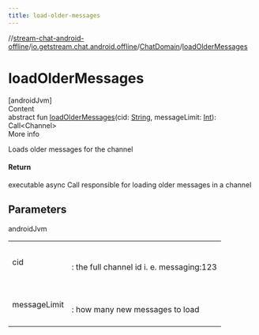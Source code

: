 ```yaml
---
title: load-older-messages
---
```

//[stream-chat-android-offline](../../../index.md)/[io.getstream.chat.android.offline](../index.md)/[ChatDomain](index.md)/[loadOlderMessages](loadOlderMessages.md)



# loadOlderMessages  
[androidJvm]  
Content  
abstract fun [loadOlderMessages](loadOlderMessages.md)(cid: [String](https://kotlinlang.org/api/latest/jvm/stdlib/kotlin/-string/index.html), messageLimit: [Int](https://kotlinlang.org/api/latest/jvm/stdlib/kotlin/-int/index.html)): Call&lt;Channel&gt;  
More info  


Loads older messages for the channel



#### Return  


executable async Call responsible for loading older messages in a channel



## Parameters  
  
androidJvm  
  
| | |
|---|---|
| <a name="io.getstream.chat.android.offline/ChatDomain/loadOlderMessages/#kotlin.String#kotlin.Int/PointingToDeclaration/"></a>cid| <a name="io.getstream.chat.android.offline/ChatDomain/loadOlderMessages/#kotlin.String#kotlin.Int/PointingToDeclaration/"></a><br/><br/>: the full channel id i. e. messaging:123<br/><br/>|
| <a name="io.getstream.chat.android.offline/ChatDomain/loadOlderMessages/#kotlin.String#kotlin.Int/PointingToDeclaration/"></a>messageLimit| <a name="io.getstream.chat.android.offline/ChatDomain/loadOlderMessages/#kotlin.String#kotlin.Int/PointingToDeclaration/"></a><br/><br/>: how many new messages to load<br/><br/>|
  
  



